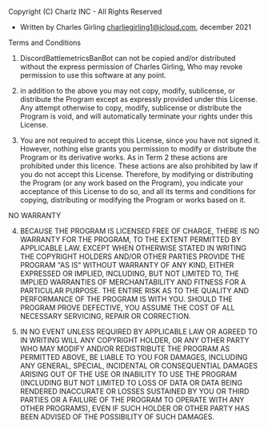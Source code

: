 Copyright (C) Charlz INC - All Rights Reserved
 * Written by Charles Girling <charliegirling1@icloud.com>, december 2021

Terms and Conditions
  1. DiscordBattlemetricsBanBot can not be copied and/or distributed without the express
   permission of Charles Girling, Who may revoke permission to use this software at any point.

  2. in addition to the above you may not copy, modify, sublicense, or distribute the Program except as expressly provided under this License. Any attempt otherwise to copy,     modify, sublicense or distribute the Program is void, and will automatically terminate your rights under this License.

  3. You are not required to accept this License, since you have not signed it. However, nothing else grants you permission to modify or distribute the Program or its derivative works. As in Term 2 these actions are prohibited under this licence. These actions are also prohibited by law if you do not accept this License. Therefore, by modifying or distributing the Program (or any work based on the Program), you indicate your acceptance of this License to do so, and all its terms and conditions for copying, distributing or modifying the Program or works based on it.

NO WARRANTY

4. BECAUSE THE PROGRAM IS LICENSED FREE OF CHARGE, THERE IS NO WARRANTY FOR THE PROGRAM, TO THE EXTENT PERMITTED BY APPLICABLE LAW. EXCEPT WHEN OTHERWISE STATED IN WRITING THE COPYRIGHT HOLDERS AND/OR OTHER PARTIES PROVIDE THE PROGRAM "AS IS" WITHOUT WARRANTY OF ANY KIND, EITHER EXPRESSED OR IMPLIED, INCLUDING, BUT NOT LIMITED TO, THE IMPLIED WARRANTIES OF MERCHANTABILITY AND FITNESS FOR A PARTICULAR PURPOSE. THE ENTIRE RISK AS TO THE QUALITY AND PERFORMANCE OF THE PROGRAM IS WITH YOU. SHOULD THE PROGRAM PROVE DEFECTIVE, YOU ASSUME THE COST OF ALL NECESSARY SERVICING, REPAIR OR CORRECTION.

5. IN NO EVENT UNLESS REQUIRED BY APPLICABLE LAW OR AGREED TO IN WRITING WILL ANY COPYRIGHT HOLDER, OR ANY OTHER PARTY WHO MAY MODIFY AND/OR REDISTRIBUTE THE PROGRAM AS PERMITTED ABOVE, BE LIABLE TO YOU FOR DAMAGES, INCLUDING ANY GENERAL, SPECIAL, INCIDENTAL OR CONSEQUENTIAL DAMAGES ARISING OUT OF THE USE OR INABILITY TO USE THE PROGRAM (INCLUDING BUT NOT LIMITED TO LOSS OF DATA OR DATA BEING RENDERED INACCURATE OR LOSSES SUSTAINED BY YOU OR THIRD PARTIES OR A FAILURE OF THE PROGRAM TO OPERATE WITH ANY OTHER PROGRAMS), EVEN IF SUCH HOLDER OR OTHER PARTY HAS BEEN ADVISED OF THE POSSIBILITY OF SUCH DAMAGES.
